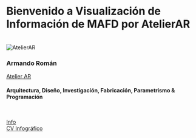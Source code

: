 # Bienvenido a Visualización de Información de MAFD por AtelierAR
<br>
<img src="https://mir-s3-cdn-cf.behance.net/user/115/4468f11701997.5f2597be7fe80.jpg" alt="AtelierAR">
<h3> Armando Román </h3>
<p><a href="https://atelierar.net/">Atelier AR</a></p>
<h4>Arquitectura, Diseño, Investigación, Fabricación, Parametrismo & Programación</h4>
<br>

[Info](about.md)
<br>
[CV Infográfico](CV-Infografia.md)
